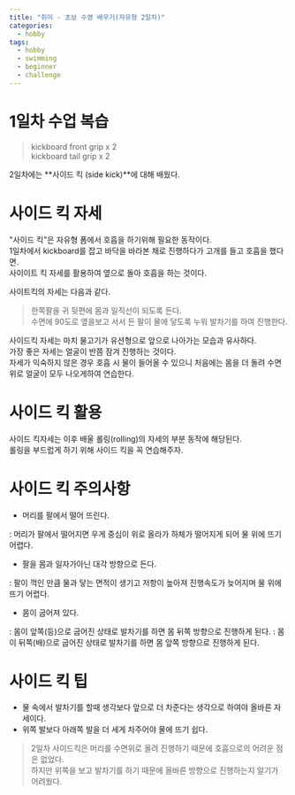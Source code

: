 ```yaml
---
title: "취미 - 초보 수영 배우기(자유형 2일차)"
categories:
  - hobby
tags:
  - hobby
  - swimming
  - beginner
  - challenge
---
```


# 1일차 수업 복습
> kickboard front grip x 2  
> kickboard tail grip x 2


2일차에는 **사이드 킥 (side kick)**에 대해 배웠다.  


# 사이드 킥 자세
"사이드 킥"은 자유형 폼에서 호흡을 하기위해 필요한 동작이다.  
1일차에서 kickboard를 잡고 바닥을 바라본 채로 진행하다가 고개를 들고 호흡을 했다면.  
사이이트 킥 자세를 활용하여 옆으로 돌아 호흡을 하는 것이다.


사이트킥의 자세는 다음과 같다. 
> 한쪽팔을 귀 뒷편에 몸과 일직선이 되도록 든다.  
> 수면에 90도로 옆을보고 서서 든 팔이 물에 닿도록 누워 발차기를 하여 진행한다.  

사이드킥 자세는 마치 물고기가 유션형으로 앞으로 나아가는 모습과 유사하다.  
가장 좋은 자세는 얼굴이 반쯤 잠겨 진행하는 것이다.  
자세가 익숙하지 않은 경우 호흡 시 물이 들어올 수 있으니 처음에는 몸을 더 돌려 수면위로 얼굴이 모두 나오게하여 연습한다.


# 사이드 킥 활용
사이드 킥자세는 이후 배울 롤링(rolling)의 자세의 부분 동작에 해당된다.  
롤링을 부드럽게 하기 위해 사이드 킥을 꼭 연습해주자.


# 사이드 킥 주의사항
- 머리를 팔에서 떨어 뜨린다.  

: 머리가 팔에서 떨어지면 우게 중심이 위로 올라가 하체가 떨어지게 되어 물 위에 뜨기 어렵다.

- 팔을 몸과 일자가아닌 대각 방향으로 든다.  

: 팔이 꺽인 만큼 물과 닿는 면적이 생기고 저항이 높아져 진행속도가 늦어지며 물 위에 뜨기 어렵다.

- 몸이 굽어져 있다.  

: 몸이 앞쪽(등)으로 굽어진 상태로 발차기를 하면 몸 뒤쪽 방향으로 진행하게 된다.
: 몸이 뒤쪽(배)으로 굽어진 상태로 발차기를 하면 몸 앞쪽 방향으로 진행하게 된다.

# 사이드 킥 팁
- 물 속에서 발차기를 할때 생각보다 앞으로 더 차준다는 생각으로 하여야 올바른 자세이다.  
- 위쪽 발보다 아래쪽 발을 더 세게 차주어야 물에 뜨기 쉽다.



> 2일차 사이드킥은 머리를 수면위로 올려 진행하기 때문에 호흡으로의 어려운 점은 없었다.  
> 하지만 위쪽을 보고 발차기를 하기 때문에 올바른 방향으로 진행하는지 알기가 어려웠다.
 